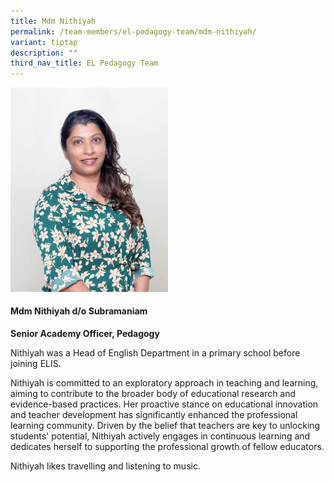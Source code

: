 ```yaml
---
title: Mdm Nithiyah
permalink: /team-members/el-pedagogy-team/mdm-nithiyah/
variant: tiptap
description: ""
third_nav_title: EL Pedagogy Team
---
```

<p></p>
<div class="isomer-image-wrapper">
<img style="width: 50%;" height="auto" width="100%" alt="" src="/images/Nithiyah_Portrait.png">
</div>
<h4><strong>Mdm Nithiyah d/o Subramaniam</strong></h4>
<p><strong>Senior Academy Officer, Pedagogy</strong>
</p>
<p>Nithiyah<strong> </strong>was a Head of English Department in a primary
school before joining ELIS.</p>
<p>Nithiyah is committed to an exploratory approach in teaching and learning,
aiming to contribute to the broader body of educational research and evidence-based
practices. Her proactive stance on educational innovation and teacher development
has significantly enhanced the professional learning community. Driven
by the belief that teachers are key to unlocking students' potential, Nithiyah
actively engages in continuous learning and dedicates herself to supporting
the professional growth of fellow educators.</p>
<p>Nithiyah likes travelling and listening to music.</p>
<p></p>
<p></p>